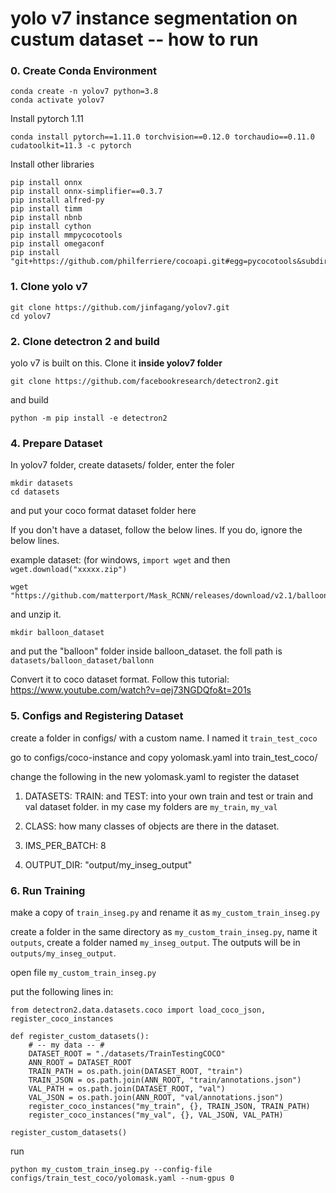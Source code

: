 # yolo v7 instance segmentation on custum dataset -- how to run

### 0. Create Conda Environment

```
conda create -n yolov7 python=3.8
conda activate yolov7
```
Install pytorch 1.11
```
conda install pytorch==1.11.0 torchvision==0.12.0 torchaudio==0.11.0 cudatoolkit=11.3 -c pytorch
```
Install other libraries
```
pip install onnx
pip install onnx-simplifier==0.3.7
pip install alfred-py
pip install timm
pip install nbnb
pip install cython
pip install mmpycocotools
pip install omegaconf
pip install "git+https://github.com/philferriere/cocoapi.git#egg=pycocotools&subdirectory=PythonAPI"
```

### 1. Clone yolo v7

```
git clone https://github.com/jinfagang/yolov7.git
cd yolov7
```

### 2. Clone detectron 2 and build

yolo v7 is built on this. Clone it **inside yolov7 folder**

```
git clone https://github.com/facebookresearch/detectron2.git
```
and build
```
python -m pip install -e detectron2
```

### 4. Prepare Dataset

In yolov7 folder, create datasets/ folder, enter the foler

```
mkdir datasets
cd datasets
```
and put your coco format dataset folder here

If you don't have a dataset, follow the below lines. If you do, ignore the below lines.

example dataset: (for windows, `import wget` and then `wget.download("xxxxx.zip")`
```
wget "https://github.com/matterport/Mask_RCNN/releases/download/v2.1/balloon_dataset.zip"
```
and unzip it. 
```
mkdir balloon_dataset
```
and put the "balloon" folder inside balloon_dataset. the foll path is `datasets/balloon_dataset/ballonn`

Convert it to coco dataset format. Follow this tutorial: https://www.youtube.com/watch?v=qej73NGDQfo&t=201s

### 5. Configs and Registering Dataset

create a folder in configs/ with a custom name. I named it `train_test_coco`

go to configs/coco-instance and copy yolomask.yaml into train_test_coco/

change the following in the new yolomask.yaml to register the dataset

1. DATASETS: TRAIN: and TEST: into your own train and test or train and val dataset folder. in my case my folders are `my_train`, `my_val`

2. CLASS: how many classes of objects are there in the dataset.

3. IMS_PER_BATCH: 8

4. OUTPUT_DIR: "output/my_inseg_output"

### 6. Run Training

make a copy of `train_inseg.py` and rename it as `my_custom_train_inseg.py`

create a folder in the same directory as `my_custom_train_inseg.py`, name it `outputs`, create a folder named `my_inseg_output`. The outputs will be in `outputs/my_inseg_output`.

open file `my_custom_train_inseg.py`

put the following lines in:
```
from detectron2.data.datasets.coco import load_coco_json, register_coco_instances

def register_custom_datasets():
    # -- my data -- #
    DATASET_ROOT = "./datasets/TrainTestingCOCO"
    ANN_ROOT = DATASET_ROOT
    TRAIN_PATH = os.path.join(DATASET_ROOT, "train")
    TRAIN_JSON = os.path.join(ANN_ROOT, "train/annotations.json")
    VAL_PATH = os.path.join(DATASET_ROOT, "val")
    VAL_JSON = os.path.join(ANN_ROOT, "val/annotations.json")
    register_coco_instances("my_train", {}, TRAIN_JSON, TRAIN_PATH)
    register_coco_instances("my_val", {}, VAL_JSON, VAL_PATH)

register_custom_datasets()

```
run

```
python my_custom_train_inseg.py --config-file configs/train_test_coco/yolomask.yaml --num-gpus 0
```























